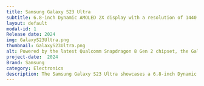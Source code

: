 ```yaml
---
title: Samsung Galaxy S23 Ultra
subtitle: 6.8-inch Dynamic AMOLED 2X display with a resolution of 1440 x 3200 pixels.
layout: default
modal-id: 1
Release date: 2024
img: GalaxyS23Ultra.png
thumbnail: GalaxyS23Ultra.png
alt: Powered by the latest Qualcomm Snapdragon 8 Gen 2 chipset, the Galaxy S23 Ultra offers top-notch performance for gaming, multitasking, and productivity.
project-date:  2024
Brand: Samsung
category: Electronics
description: The Samsung Galaxy S23 Ultra showcases a 6.8-inch Dynamic AMOLED 2X display with a resolution of 1440 x 3200 pixels and HDR10+ support, powered by the Qualcomm Snapdragon 8 Gen 2 chipset. It features up to 12GB of RAM and storage options ranging from 256GB to 1TB. The device includes a quad-camera setup with a 200 MP primary sensor, 12 MP ultra-wide lens, and dual 10 MP telephoto lenses. It supports 5G connectivity, houses a 5000 mAh battery with 45W fast charging, and runs on Android 13 with Samsung's One UI 5.1.
---
```

